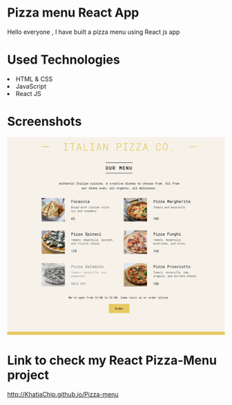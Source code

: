 # Pizza menu React App
Hello everyone , I have built a pizza menu using React js app

# Used Technologies 

<li> HTML & CSS </li>

<li> JavaScript </li>

<li>React JS</li>

# Screenshots

<img src=pizza-scrn.png>

# Link to check my React Pizza-Menu project

 http://KhatiaChip.github.io/Pizza-menu 
